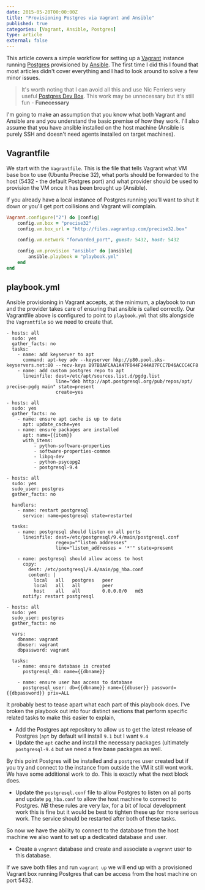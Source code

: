 ```yaml
---
date: 2015-05-20T00:00:00Z
title: "Provisioning Postgres via Vagrant and Ansible"
published: true
categories: [Vagrant, Ansible, Postgres]
type: article
external: false
---
```


This article covers a simple workflow for setting up a [Vagrant](http://vagrantup.com) instance running [Postgres](http://postgresql.org) provisioned by [Ansible](http://ansible.com). The first time I did this I found that most articles didn't cover everything and I had to look around to solve a few minor issues.

> It's worth noting that I can avoid all this and use Nic Ferriers very useful [Postgres Dev Box](http://www.pgdevbox.com/).  This work may be unnecessary but it's still fun - __Funecessary__

I'm going to make an assumption that you know what both Vagrant and Ansible are and you understand the basic premise of how they work.  I'll also assume that you have ansible installed on the host machine (Ansible is purely SSH and doesn't need agents installed on target machines).

## Vagrantfile

We start with the `Vagrantfile`.  This is the file that tells Vagrant what VM base box to use (Ubuntu Precise 32), what ports should be forwarded to the host (5432 - the default Postgres port) and what provider should be used to provision the VM once it has been brought up (Ansible).

If you already have a local instance of Postgres running you'll want to shut it down or you'll get port collisions and Vagrant will complain.

```ruby
Vagrant.configure("2") do |config|
    config.vm.box = "precise32"
    config.vm.box_url = "http://files.vagrantup.com/precise32.box"

    config.vm.network "forwarded_port", guest: 5432, host: 5432

    config.vm.provision "ansible" do |ansible|
        ansible.playbook = "playbook.yml"
    end
end
```

## playbook.yml

Ansible provisioning in Vagrant accepts, at the minimum, a playbook to run and the provider takes care of ensuring that ansible is called correctly.  Our Vagrantfile above is configured to point to `playbook.yml` that sits alongside the `Vagrantfile` so we need to create that.

```
- hosts: all
  sudo: yes
  gather_facts: no
  tasks:
    - name: add keyserver to apt
      command: apt-key adv --keyserver hkp://p80.pool.sks-keyservers.net:80 --recv-keys B97B0AFCAA1A47F044F244A07FCC7D46ACCC4CF8
    - name: add custom postgres repo to apt
      lineinfile: dest=/etc/apt/sources.list.d/pgdg.list
                  line="deb http://apt.postgresql.org/pub/repos/apt/ precise-pgdg main" state=present
                  create=yes

- hosts: all
  sudo: yes
  gather_facts: no
    - name: ensure apt cache is up to date
      apt: update_cache=yes
    - name: ensure packages are installed
      apt: name={{item}}
      with_items:
          - python-software-properties
          - software-properties-common
          - libpq-dev
          - python-psycopg2
          - postgresql-9.4

- hosts: all
  sudo: yes
  sudo_user: postgres
  gather_facts: no

  handlers:
    - name: restart postgresql
      service: name=postgresql state=restarted

  tasks:
    - name: postgresql should listen on all ports
      lineinfile: dest=/etc/postgresql/9.4/main/postgresql.conf
                  regexp="^listen_addresses"
                  line="listen_addresses = '*'" state=present

    - name: postgresql should allow access to host
      copy:
        dest: /etc/postgresql/9.4/main/pg_hba.conf
        content: |
          local   all   postgres   peer
          local   all   all        peer
          host    all   all        0.0.0.0/0   md5
      notify: restart postgresql

- hosts: all
  sudo: yes
  sudo_user: postgres
  gather_facts: no

  vars:
    dbname: vagrant
    dbuser: vagrant
    dbpassword: vagrant

  tasks:
    - name: ensure database is created
      postgresql_db: name={{dbname}}

    - name: ensure user has access to database
      postgresql_user: db={{dbname}} name={{dbuser}} password={{dbpassword}} priv=ALL
```

It probably best to tease apart what each part of this playbook does.  I've broken the playbook out into four distinct sections that perform specific related tasks to make this easier to explain,

- Add the Postgres apt repository to allow us to get the latest release of Postgres (`apt` by default will install `9.1` but I want `9.4`
- Update the `apt` cache and install the necessary packages (ultimately `postgresql-9.4` but we need a few base packages as well.

By this point Postgres will be installed and a `postgres` user created but if you try and connect to the instance from outside the VM it still wont work.  We have some additional work to do.  This is exactly what the next block does.

- Update the `postgresql.conf` file to allow Postgres to listen on all ports and update `pg_hba.conf` to allow the host machine to connect to Postgres. _NB_ these rules are very lax, for a bit of local development work this is fine but it would be best to tighten these up for more serious work.  The service should be restarted after both of these tasks.

So now we have the ability to connect to the database from the host machine we also want to set up a dedicated database and user.

- Create a `vagrant` database and create and associate a `vagrant` user to this database.

If we save both files and run `vagrant up` we will end up with a provisioned Vagrant box running Postgres that can be access from the host machine on port 5432.
